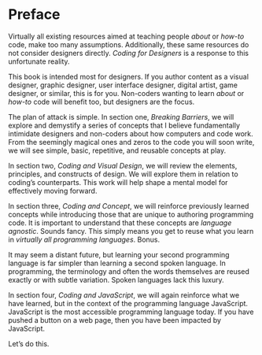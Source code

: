 # Preface

Virtually all existing resources aimed at teaching people *about* or *how-to* code, make too many assumptions. Additionally, these same resources do not consider designers directly. *Coding for Designers* is a response to this unfortunate reality.

This book is intended most for designers. If you author content as a visual designer, graphic designer, user interface designer, digital artist, game designer, or similar, this is for you. Non-coders wanting to learn *about* or *how-to* code will benefit too, but designers are the focus.

The plan of attack is simple. In section one, *Breaking Barriers*, we will explore and demystify a series of concepts that I believe fundamentally intimidate designers and non-coders about how computers and code work. From the seemingly magical ones and zeros to the code you will soon write, we will see simple, basic, repetitive, and reusable concepts at play.

In section two, *Coding and Visual Design*, we will review the elements, principles, and constructs of design. We will explore them in relation to coding’s counterparts. This work will help shape a mental model for effectively moving forward.

In section three, *Coding and Concept*, we will reinforce previously learned concepts while introducing those that are unique to authoring programming code. It is important to understand that these concepts are *language agnostic*. Sounds fancy. This simply means you get to reuse what you learn in *virtually all programming languages*. Bonus.

It may seem a distant future, but learning your second programming language is far simpler than learning a second spoken language. In programming, the terminology and often the words themselves are reused exactly or with subtle variation. Spoken languages lack this luxury.

In section four, *Coding and JavaScript*, we will again reinforce what we have learned, but in the context of the programming language JavaScript. JavaScript is the most accessible programming language today. If you have pushed a button on a web page, then you have been impacted by JavaScript.

Let’s do this.
